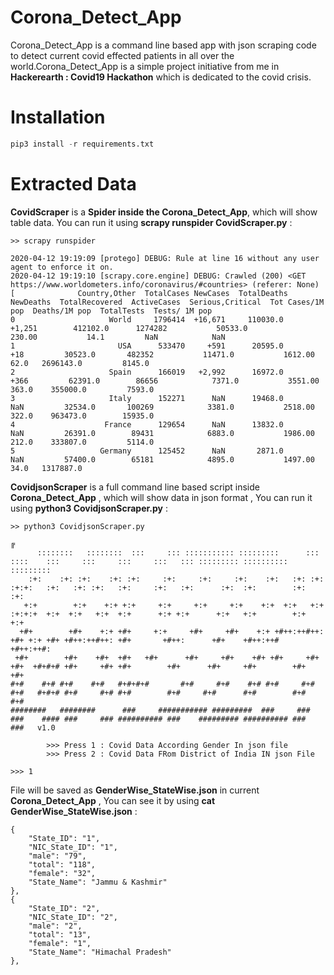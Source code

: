 # Corona_Detect_App
Corona_Detect_App is a command line based app with json scraping code to detect current covid effected patients in all over the world.Corona_Detect_App is a simple project initiative from me in **Hackerearth : Covid19 Hackathon** which is dedicated to the covid crisis.

# Installation
```python
pip3 install -r requirements.txt 
```
# Extracted Data
**CovidScraper** is a **Spider inside the Corona_Detect_App**, which will show table data. You can run it using **scrapy runspider CovidScraper.py** : 
```shell
>> scrapy runspider

2020-04-12 19:19:09 [protego] DEBUG: Rule at line 16 without any user agent to enforce it on.
2020-04-12 19:19:10 [scrapy.core.engine] DEBUG: Crawled (200) <GET https://www.worldometers.info/coronavirus/#countries> (referer: None)
[              Country,Other  TotalCases NewCases  TotalDeaths NewDeaths  TotalRecovered  ActiveCases  Serious,Critical  Tot Cases/1M pop  Deaths/1M pop  TotalTests  Tests/ 1M pop
0                     World     1796414  +16,671     110030.0    +1,251        412102.0      1274282           50533.0            230.00           14.1         NaN            NaN
1                       USA      533470     +591      20595.0       +18         30523.0       482352           11471.0           1612.00           62.0   2696143.0         8145.0
2                     Spain      166019   +2,992      16972.0      +366         62391.0        86656            7371.0           3551.00          363.0    355000.0         7593.0
3                     Italy      152271      NaN      19468.0       NaN         32534.0       100269            3381.0           2518.00          322.0    963473.0        15935.0
4                    France      129654      NaN      13832.0       NaN         26391.0        89431            6883.0           1986.00          212.0    333807.0         5114.0
5                   Germany      125452      NaN       2871.0       NaN         57400.0        65181            4895.0           1497.00           34.0   1317887.0        
```

**CovidjsonScraper** is a full command line based script inside **Corona_Detect_App** , which will show data in json format , You can run it using **python3 CovidjsonScraper.py** :

```shell
>> python3 CovidjsonScraper.py

╔
      ::::::::   ::::::::  :::     ::: ::::::::::: :::::::::      :::     ::::    :::     :::     :::     :::   ::: ::::::::: :::::::::: ::::::::: 
    :+:    :+: :+:    :+: :+:     :+:     :+:     :+:    :+:   :+: :+:   :+:+:   :+:   :+: :+:   :+:     :+:   :+:      :+:  :+:        :+:    :+: 
   +:+        +:+    +:+ +:+     +:+     +:+     +:+    +:+  +:+   +:+  :+:+:+  +:+  +:+   +:+  +:+      +:+ +:+      +:+   +:+        +:+    +:+  
  +#+        +#+    +:+ +#+     +:+     +#+     +#+    +:+ +#++:++#++: +#+ +:+ +#+ +#++:++#++: +#+       +#++:      +#+    +#++:++#   +#++:++#:    
 +#+        +#+    +#+  +#+   +#+      +#+     +#+    +#+ +#+     +#+ +#+  +#+#+# +#+     +#+ +#+        +#+      +#+     +#+        +#+    +#+    
#+#    #+# #+#    #+#   #+#+#+#       #+#     #+#    #+# #+#     #+# #+#   #+#+# #+#     #+# #+#        #+#     #+#      #+#        #+#    #+#     
########   ########      ###     ########### #########  ###     ### ###    #### ###     ### ########## ###    ######### ########## ###    ###   v1.0
		
		>>> Press 1 : Covid Data According Gender In json file
		>>> Press 2 : Covid Data FRom District of India IN json File
		
>>> 1
```
File will be saved as **GenderWise_StateWise.json** in current **Corona_Detect_App** , You can see it by using **cat GenderWise_StateWise.json** :
```shell
{
    "State_ID": "1",
    "NIC_State_ID": "1",
    "male": "79",
    "total": "118",
    "female": "32",
    "State_Name": "Jammu & Kashmir"
},
{
    "State_ID": "2",
    "NIC_State_ID": "2",
    "male": "2",
    "total": "13",
    "female": "1",
    "State_Name": "Himachal Pradesh"
},
```
